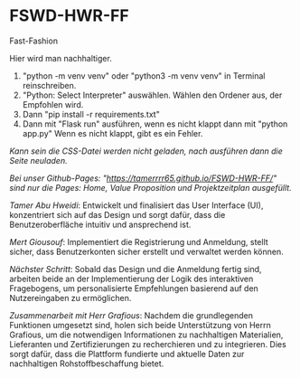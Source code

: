 # FSWD-HWR-FF
Fast-Fashion

Hier wird man nachhaltiger.

1. "python -m venv venv" oder "python3 -m venv venv" in Terminal reinschreiben.
2. "Python: Select Interpreter" auswählen. Wählen den Ordener aus, der Empfohlen wird.
3. Dann "pip install -r requirements.txt"
4. Dann mit "Flask run" ausführen, wenn es nicht klappt dann mit "python app.py"
Wenn es nicht klappt, gibt es ein Fehler.

*Kann sein die CSS-Datei werden nicht geladen, nach ausführen dann die Seite neuladen.*

*Bei unser Github-Pages: "https://tamerrrr65.github.io/FSWD-HWR-FF/" sind nur die Pages: Home, Value Proposition und Projektzeitplan ausgefüllt.*

*Tamer Abu Hweidi*: Entwickelt und finalisiert das User Interface (UI), konzentriert sich auf das Design und sorgt dafür, dass die Benutzeroberfläche intuitiv und ansprechend ist.

*Mert Giousouf*: Implementiert die Registrierung und Anmeldung, stellt sicher, dass Benutzerkonten sicher erstellt und verwaltet werden können.

*Nächster Schritt*: Sobald das Design und die Anmeldung fertig sind, arbeiten beide an der Implementierung der Logik des interaktiven Fragebogens, um personalisierte Empfehlungen basierend auf den Nutzereingaben zu ermöglichen.

*Zusammenarbeit mit Herr Grafious*: Nachdem die grundlegenden Funktionen umgesetzt sind, holen sich beide Unterstützung von Herrn Grafious, um die notwendigen Informationen zu nachhaltigen Materialien, Lieferanten und Zertifizierungen zu recherchieren und zu integrieren. Dies sorgt dafür, dass die Plattform fundierte und aktuelle Daten zur nachhaltigen Rohstoffbeschaffung bietet.
